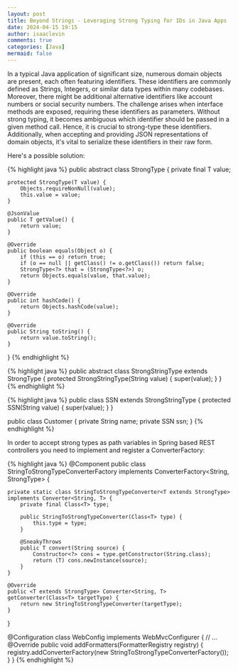 ```yaml
---
layout: post
title: Beyond Strings - Leveraging Strong Typing for IDs in Java Apps
date: 2024-04-15 19:15
author: isaaclevin
comments: true
categories: [Java]
mermaid: false
---
```


In a typical Java application of significant size, numerous domain objects are present, 
each often featuring identifiers. These identifiers are commonly defined as Strings, Integers, 
or similar data types within many codebases. Moreover, there might be additional alternative 
identifiers like account numbers or social security numbers. The challenge arises when interface 
methods are exposed, requiring these identifiers as parameters. Without strong typing, 
it becomes ambiguous which identifier should be passed in a given method call. 
Hence, it is crucial to strong-type these identifiers. Additionally, when accepting and providing 
JSON representations of domain objects, it's vital to serialize these identifiers in their raw form.

Here's a possible solution:

{% highlight java %}
public abstract class StrongType<T> {
    private final T value;

    protected StrongType(T value) {
        Objects.requireNonNull(value);
        this.value = value;
    }

    @JsonValue
    public T getValue() {
        return value;
    }

    @Override
    public boolean equals(Object o) {
        if (this == o) return true;
        if (o == null || getClass() != o.getClass()) return false;
        StrongType<?> that = (StrongType<?>) o;
        return Objects.equals(value, that.value);
    }

    @Override
    public int hashCode() {
        return Objects.hashCode(value);
    }

    @Override
    public String toString() {
        return value.toString();
    }
}
{% endhighlight %}

{% highlight java %}
public abstract class StrongStringType extends StrongType<String> {
    protected StrongStringType(String value) {
        super(value);
    }
}
{% endhighlight %}

{% highlight java %}
public class SSN extends StrongStringType {
    protected SSN(String value) {
        super(value);
    }
}

public class Customer {
    private String name;
    private SSN ssn;
}
{% endhighlight %}

In order to accept strong types as path variables in Spring based REST controllers you need 
to implement and register a ConverterFactory:

{% highlight java %}
@Component
public class StringToStrongTypeConverterFactory implements ConverterFactory<String, StrongType> {

    private static class StringToStrongTypeConverter<T extends StrongType> implements Converter<String, T> {
        private final Class<T> type;

        public StringToStrongTypeConverter(Class<T> type) {
            this.type = type;
        }

        @SneakyThrows
        public T convert(String source) {
            Constructor<?> cons = type.getConstructor(String.class);
            return (T) cons.newInstance(source);
        }
    }

    @Override
    public <T extends StrongType> Converter<String, T> getConverter(Class<T> targetType) {
        return new StringToStrongTypeConverter(targetType);
    }
}

@Configuration
class WebConfig implements WebMvcConfigurer {
    // ...
    @Override
    public void addFormatters(FormatterRegistry registry) {
        registry.addConverterFactory(new StringToStrongTypeConverterFactory());
    }
}
{% endhighlight %}
